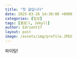 ```yaml
---
title: "첫 글입니다"
date: 2025-03-26 14:30:00 +0900
categories: [일상]
tags: [블로그, Jekyll]
author: Edrient17
layout: post
image: /assets/img/profile.JPEG
---
```


파이팅!
